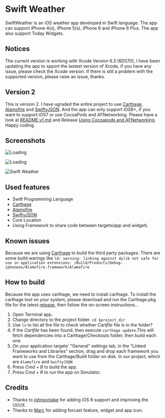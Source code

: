 Swift Weather
============

SwiftWeather is an iOS weather app developed in Swift language. The app can support iPhone 4(s), iPhone 5(s), iPhone 6 and iPhone 6 Plus. The app also support Today Widgets.

## Notices
The current version is working with Xcode Version 6.3 (6D570), I have been updating the app to spport the lastest version of Xcode, if you have any issue, please check the Xcode version. If there is still a problem with the supported version, please raise an issue, thanks. 

## Version 2
This is version 2. I have ugraded the entire project to use [Carthage](https://github.com/Carthage/Carthage), [Alamofire](https://github.com/Alamofire/Alamofire) and [SwiftyJSON](https://github.com/SwiftyJSON/SwiftyJSON). And the app can only support iOS8+, if you want to support iOS7 or use CocoaPods and AFNetworking. Please have a look at [README.v1.md](https://github.com/JakeLin/SwiftWeather/blob/master/README.v1.md) and Release [Using Cocoapods and AFNetworking](https://github.com/JakeLin/SwiftWeather/releases/tag/V1). Happy coding.

## Screenshots
![Loading](https://raw.githubusercontent.com/JakeLin/SwiftWeather/master/screenshots/loading-33.png)

![Loading](https://raw.githubusercontent.com/JakeLin/SwiftWeather/master/screenshots/6-Today-smallsize.png)

![Swift Weather](https://raw.githubusercontent.com/JakeLin/SwiftWeather/master/screenshots/6-smallsize.png)

 
## Used features
* Swift Programming Language
* [Carthage](https://github.com/Carthage/Carthage)
* [Alamofire](https://github.com/Alamofire/Alamofire)
* [SwiftyJSON](https://github.com/SwiftyJSON/SwiftyJSON)
* Core Location
* Using Framework to share code between targets(app and widget).


## Known issues
Because we are using [Carthage](https://github.com/Carthage/Carthage) to build the third party packages. There are some build warings like `ld: warning: linking against dylib not safe for use in application extensions: /Build/Products/Debug-iphoneos/Alamofire.framework/Alamofire`

## How to build
Because the app uses carthage, we need to install carthage. To install the carthage tool on your system, please download and run the Carthage.pkg file for the latest [release](https://github.com/Carthage/Carthage/releases), then follow the on-screen instructions..

1. Open Terminal app.
2. Change directory to the project folder. `cd $project_dir`
3. Use `ls` to list all the file to check whether *Cartfile* file is in the folder? 
4. If the *Cartfile* has been found, then execute `carthage update`.This will fetch dependencies into a Carthage/Checkouts folder, then build each one.
5. On your application targets’ “General” settings tab, in the “Linked Frameworks and Libraries” section, drag and drop each framework you want to use from the Carthage/Build folder on disk. In our project, which are `Alamofire` and `SwiftyJSON`
7. Press *Cmd + B* to build the app.
8. Press *Cmd + R* to run the app on Simulator.

## Credits
* Thanks to [johnsonjake](https://github.com/johnsonjake) for adding iOS 8 support and improving the UI/UX.
* Thanks to [Marc](https://github.com/gizmou) for adding forcast feature, widget and app icon.
